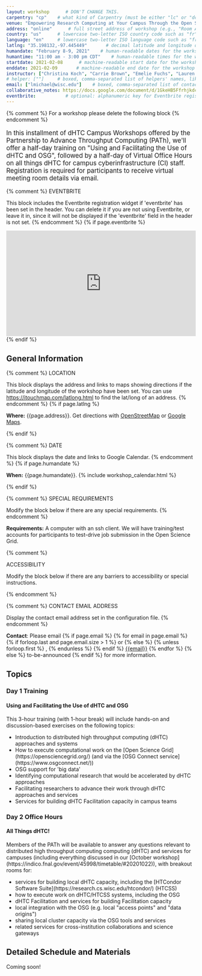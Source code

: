 ```yaml
---
layout: workshop      # DON'T CHANGE THIS.
carpentry: "cp"    # what kind of Carpentry (must be either "lc" or "dc" or "swc").
venue: "Empowering Research Computing at Your Campus Through the Open Science Grid"        # brief name of host site without address (e.g., "Euphoric State University")
address: "online"      # full street address of workshop (e.g., "Room A, 123 Forth Street, Blimingen, Euphoria")
country: "us"      # lowercase two-letter ISO country code such as "fr" (see https://en.wikipedia.org/wiki/ISO_3166-1#Current_codes)
language: "en"     # lowercase two-letter ISO language code such as "fr" (see https://en.wikipedia.org/wiki/List_of_ISO_639-1_codes)
latlng: "35.198132,-97.445449"       # decimal latitude and longitude of workshop venue (e.g., "41.7901128,-87.6007318" - use https://www.latlong.net/)
humandate: "February 8-9, 2021"    # human-readable dates for the workshop (e.g., "Feb 17-18, 2020")
humantime: "11:00 am - 3:00 pm CDT"    # human-readable times for the workshop (e.g., "9:00 am - 4:30 pm")
startdate: 2021-02-08      # machine-readable start date for the workshop in YYYY-MM-DD format like 2015-01-01
enddate: 2021-02-09       # machine-readable end date for the workshop in YYYY-MM-DD format like 2015-01-02
instructor: ["Christina Koch", "Carrie Brown", "Emelie Fuchs", "Lauren Michael", "Mats Rynge", "Jess Vera"] # boxed, comma-separated list of instructors' names as strings, like ["Kay McNulty", "Betty Jennings", "Betty Snyder"]
# helper: [""]     # boxed, comma-separated list of helpers' names, like ["Marlyn Wescoff", "Fran Bilas", "Ruth Lichterman"]
email: ["lmichael@wisc.edu"]    # boxed, comma-separated list of contact email addresses for the host, lead instructor, or whoever else is handling questions, like ["marlyn.wescoff@example.org", "fran.bilas@example.org", "ruth.lichterman@example.org"]
collaborative_notes: https://docs.google.com/document/d/1GkeHB5FfrhjkdcFEZXw6a4bkGNFo2WseeQQetwEXO5w/edit
eventbrite:           # optional: alphanumeric key for Eventbrite registration, e.g., "1234567890AB" (if Eventbrite is being used)
---
```


{% comment %}
For a workshop please delete the following block
{% endcomment %}


<div class="alert alert-warning" style="font-size: 120%;">

In this installment of dHTC Campus Workshops offered by the Partnership to Advance Throughput Computing (PATh), we'll offer a half-day training on "Using and Facilitating the Use of dHTC and OSG", followed by a half-day of Virtual Office Hours on all things dHTC for campus cyberinfrastructure (CI) staff. Registration is required for participants to receive virtual meeting room details via email.
</div>

{% comment %}
EVENTBRITE

This block includes the Eventbrite registration widget if
'eventbrite' has been set in the header.  You can delete it if you
are not using Eventbrite, or leave it in, since it will not be
displayed if the 'eventbrite' field in the header is not set.
{% endcomment %}
{% if page.eventbrite %}
<iframe
  src="https://www.eventbrite.com/tickets-external?eid={{page.eventbrite}}&ref=etckt"
  frameborder="0"
  width="100%"
  height="280px"
  scrolling="auto">
</iframe>
{% endif %}

<h2 id="general">General Information</h2>

{% comment %}
LOCATION

This block displays the address and links to maps showing directions
if the latitude and longitude of the workshop have been set.  You
can use https://itouchmap.com/latlong.html to find the lat/long of an
address.
{% endcomment %}
{% if page.latlng %}
<p id="where">
  <strong>Where:</strong>
  {{page.address}}.
  Get directions with
  <a href="//www.openstreetmap.org/?mlat={{page.latlng | replace:',','&mlon='}}&zoom=16">OpenStreetMap</a>
  or
  <a href="//maps.google.com/maps?q={{page.latlng}}">Google Maps</a>.
</p>
{% endif %}

{% comment %}
DATE

This block displays the date and links to Google Calendar.
{% endcomment %}
{% if page.humandate %}
<p id="when">
  <strong>When:</strong>
  {{page.humandate}}.
  {% include workshop_calendar.html %}
</p>
{% endif %}

{% comment %}
SPECIAL REQUIREMENTS

Modify the block below if there are any special requirements.
{% endcomment %}
<p id="requirements">
  <strong>Requirements:</strong> A computer with an ssh client. We will have training/test accounts for participants to test-drive job submission in the Open Science Grid.
</p>

{% comment %}

ACCESSIBILITY

Modify the block below if there are any barriers to accessibility or
special instructions.

<!-- <p id="accessibility">
  <strong>Accessibility:</strong> We are committed to making this workshop
  accessible to everybody.
  The workshop organizers have checked that:
</p>
<ul>
  <li>The room is wheelchair / scooter accessible.</li>
  <li>Accessible restrooms are available.</li>
</ul> -->
{% endcomment %}

{% comment %}
CONTACT EMAIL ADDRESS

Display the contact email address set in the configuration file.
{% endcomment %}
<p id="contact">
  <strong>Contact</strong>:
  Please email
  {% if page.email %}
  {% for email in page.email %}
  {% if forloop.last and page.email.size > 1 %}
  or
  {% else %}
  {% unless forloop.first %}
  ,
  {% endunless %}
  {% endif %}
  <a href='mailto:{{email}}'>{{email}}</a>
  {% endfor %}
  {% else %}
  to-be-announced
  {% endif %}
  for more information.
</p>

<h2>Topics</h2>
<div class="row">
  <div class="col-md-6">
    <h3>Day 1 Training</h3>
    <h4>Using and Facilitating the Use of dHTC and OSG</h4>
    <p>This 3-hour training (with 1-hour break) will include hands-on and discussion-based exercises on the following topics:</p>
    <ul>
      <li>Introduction to distributed high throughput computing (dHTC) approaches and systems</li>
      <li>How to execute computational work on the [Open Science Grid](https://opensciencegrid.org/) (and via the [OSG Connect service](https://www.osgconnect.net/))</li>
      <li>OSG support for 'big data'</li>
      <li>Identifying computational research that would be accelerated by dHTC approaches</li>
      <li>Facilitating researchers to advance their work through dHTC approaches and services</li>
      <li>Services for building dHTC Facilitation capacity in campus teams</li>
    </ul>
  </div>
  <div class="col-md-6">
    <h3>Day 2 Office Hours</h3>
    <h4>All Things dHTC!</h4>
    <p>Members of the PATh will be available to answer any questions relevant to distributed high throughput computing computing (dHTC) and services for campuses (including everything discussed in our [October workshop](https://indico.fnal.gov/event/45998/timetable/#20201022)), with breakout rooms for:</p>
    <ul>
      <li>services for building local dHTC capacity, including the [HTCondor Software Suite](https://research.cs.wisc.edu/htcondor/) (HTCSS)</li>
      <li>how to execute work on dHTC/HTCSS systems, including the OSG</li>
      <li>dHTC Facilitation and services for building Facilitation capacity</li>
      <li>local integration with the OSG (e.g. local "access points" and "data origins")</li>
      <li>sharing local cluster capacity via the OSG tools and services</li>
      <li>related services for cross-institution collaborations and science gateways</li>
    </ul>
  </div>
</div>  </div>
</div>

 <div class="row">
  <div class="col-md-8">
    <h2>Detailed Schedule and Materials</h2>
    <p>Coming soon!</p>
<!--    <p><b>Google Doc for Notes: <a href="https://docs.google.com/document/d/1GkeHB5FfrhjkdcFEZXw6a4bkGNFo2WseeQQetwEXO5w/edit">Document Link</a></b> </p>

    <table class="table table-striped">
      <tr><td>8:00-8:15 PDT</td> <td>User Account Requests</td> <td><a href="https://support.opensciencegrid.org/support/solutions/articles/5000632072-registration-and-login-for-osg-connect">Instructions</a> / <a href="https://www.osgconnect.net/signup">Sign up</a></td><td></td></tr>
      <tr><td>8:15-8:50 PDT</td><td>Brief Overview of the Open Science Grid + Job Submission</td><td><a href="https://docs.google.com/presentation/d/17efQMhWy_8SapVyiVJw-L8F9Q5-xVHtj0LsbJQqLWwA/edit?usp=sharing">Slides</a></td><td><a href="https://github.com/OSGConnect/tutorial-osg-locations">Hands-on</a></td></tr>
      <tr><td>8:50-9:45 PDT</td><td>High Throughput Computing and Facilitation</td><td><a href="https://docs.google.com/presentation/d/1EkMs2gtLVSTSeyjbrxs-dF3IpCOEARQi9qGgeS5VeMU/edit?usp=sharing">Slides</a></td><td><a href="https://github.com/OSGConnect/tutorial-AutoDockVina">Autodock</a>, <a href="https://github.com/OSGConnect/tutorial-blast-split">BLAST</a></td></tr>
      <tr><td>9:45-10:00 PDT</td><td>Break</td><td></td><td></td></tr>
      <tr><td>10:00-10:20 PDT</td><td>HTCondor Features</td><td><a href="https://docs.google.com/presentation/d/1LBMFaN7EoTkRDSbkkFRJzCgROsf5lKpH-Y5B6Tm3Bdc/edit?usp=sharing">Slides</a></td><td></td></tr>
      <tr><td>10:20-11:00 PDT</td><td>Supporting OSG on Your Campus</td><td><a href="https://docs.google.com/presentation/d/17BRyVrqrKfycrD1ApjotwzI1_4Z3tP7Vzk4oEq9X8lY/edit?usp=sharing">Slides</a></td><td></td></tr>
      <tr><td>11:00-11:15 PDT</td><td>Action Plan</td><td></td><td></td></tr>
      <tr><td>11:15-11:30 PDT</td><td>Feedback survey + open mic</td><td><a href="https://forms.gle/iF94uSymYtgDok5D9">Feedback Survey</a></td><td></td></tr>
    </table> -->
  </div>
</div>



